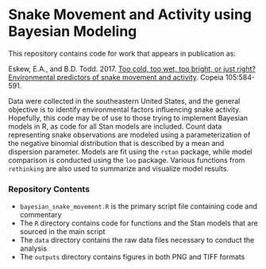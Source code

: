 # Snake Movement and Activity using Bayesian Modeling

This repository contains code for work that appears in publication as:

Eskew, E.A., and B.D. Todd. 2017. [Too cold, too wet, too bright, or just right? Environmental predictors of snake movement and activity](https://doi.org/10.1643/CH-16-513). Copeia 105:584-591.

Data were collected in the southeastern United States, and the general objective is to identify environmental factors influencing snake activity. Hopefully, this code may be of use to those trying to implement Bayesian models in R, as code for all Stan models are included. Count data representing snake observations are modeled using a parameterization of the negative binomial distribution that is described by a mean and dispersion parameter. Models are fit using the `rstan` package, while model comparison is conducted using the `loo` package. Various functions from `rethinking` are also used to summarize and visualize model results.
 

### Repository Contents

- `bayesian_snake_movement.R` is the primary script file containing code and commentary
- The `R` directory contains code for functions and the Stan models that are sourced in the main script
- The `data` directory contains the raw data files necessary to conduct the analysis
- The `outputs` directory contains figures in both PNG and TIFF formats
